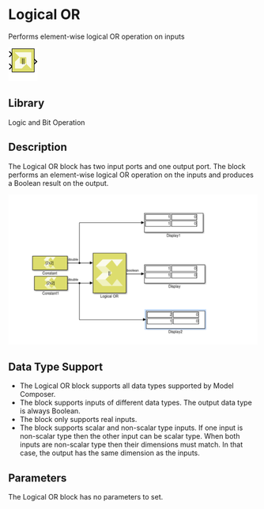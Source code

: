 # Logical OR

Performs element-wise logical OR operation on inputs

![](./Images/block.png)

## Library

Logic and Bit Operation

## Description

The Logical OR block has two input ports and one output port. The block
performs an element-wise logical OR operation on the inputs and produces
a Boolean result on the output.


![](./Images/mnx1532106955886.png)

## Data Type Support

- The Logical OR block supports all data types supported by Model
  Composer.
- The block supports inputs of different data types. The output data
  type is always Boolean.
- The block only supports real inputs.
- The block supports scalar and non-scalar type inputs. If one input is
  non-scalar type then the other input can be scalar type. When both
  inputs are non-scalar type then their dimensions must match. In that
  case, the output has the same dimension as the inputs.

## Parameters

The Logical OR block has no parameters to set.
